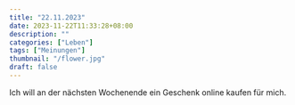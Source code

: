 ```yaml
---
title: "22.11.2023"
date: 2023-11-22T11:33:28+08:00
description: ""
categories: ["Leben"]
tags: ["Meinungen"]
thumbnail: "/flower.jpg"
draft: false
---
```


Ich will an der nächsten Wochenende ein Geschenk online kaufen für mich.
